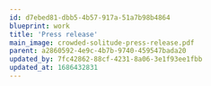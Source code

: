 ```yaml
---
id: d7ebed81-dbb5-4b57-917a-51a7b98b4864
blueprint: work
title: 'Press release'
main_image: crowded-solitude-press-release.pdf
parent: a2860592-4e9c-4b7b-9740-459547bada20
updated_by: 7fc42862-88cf-4231-8a06-3e1f93ee1fbb
updated_at: 1686432831
---
```

